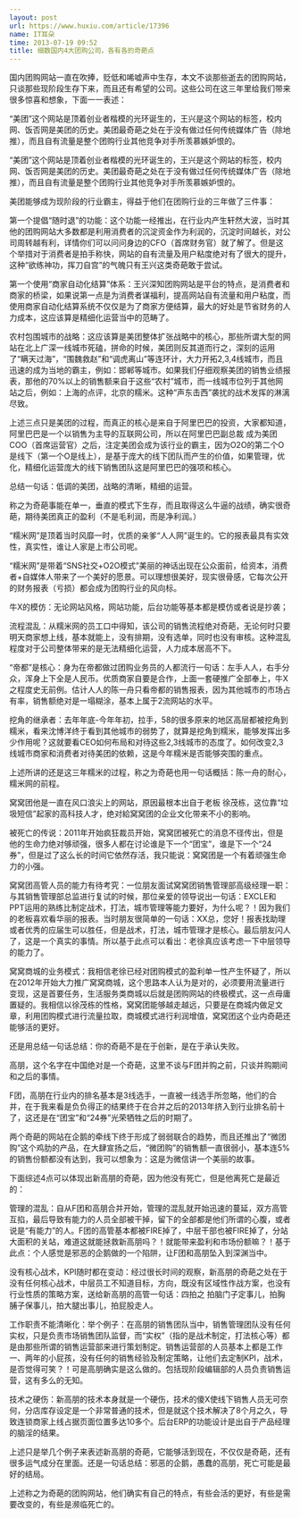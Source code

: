 ```yaml
---
layout: post
url: https://www.huxiu.com/article/17396
name: IT耳朵
time: 2013-07-19 09:52
title: 细数国内4大团购公司，各有各的奇葩点
---
```

国内团购网站一直在吹捧，贬低和唏嘘声中生存，本文不谈那些逝去的团购网站，只谈那些现阶段生存下来，而且还有希望的公司。这些公司在这三年里给我们带来很多惊喜和想象，下面一一表述：

“美团”这个网站是顶着创业者楷模的光环诞生的，王兴是这个网站的标签，校内网、饭否网是美团的历史。美团最奇葩之处在于没有做过任何传统媒体广告（除地推），而且自有流量是整个团购行业其他竞争对手所羡慕嫉妒恨的。

“美团”这个网站是顶着创业者楷模的光环诞生的，王兴是这个网站的标签，校内网、饭否网是美团的历史。美团最奇葩之处在于没有做过任何传统媒体广告（除地推），而且自有流量是整个团购行业其他竞争对手所羡慕嫉妒恨的。

美团能够成为现阶段的行业霸主，得益于他们在团购行业的三年做了三件事：

第一个提倡“随时退”的功能：这个功能一经推出，在行业内产生轩然大波，当时其他的团购网站大多数都是利用消费者的沉淀资金作为利润的，沉淀时间越长，对公司周转越有利，详情你们可以问问身边的CFO（首席财务官）就了解了。但是这个举措对于消费者是拍手称快，网站的自有流量及用户粘度绝对有了很大的提升，这种“欲练神功，挥刀自宫”的气魄只有王兴这类奇葩敢于尝试。

第一个使用“商家自动化结算”体系：王兴深知团购网站是平台的特点，是消费者和商家的桥梁，如果说第一点是为消费者谋福利，提高网站自有流量和用户粘度，而使用商家自动化结算系统不仅仅是为了商家方便结算，最大的好处是节省财务的人力成本，这应该算是精细化运营当中的范畴了。

农村包围城市的战略：这应该算是美团整体扩张战略中的核心，那些所谓大型的网站在北上广深一线城市死磕，拼命的时候，美团则反其道而行之，深刻的运用了“瞒天过海”，“围魏救赵”和“调虎离山”等连环计，大力开拓2,3,4线城市，而且迅速的成为当地的霸主，例如：邯郸等城市。如果我们仔细观察美团的销售业绩报表，那他的70%以上的销售额来自于这些“农村”城市，而一线城市位列于其他网站之后，例如：上海的点评，北京的糯米。这种“声东击西”袭扰的战术发挥的淋漓尽致。

上述三点只是美团的过程，而真正的核心是来自于阿里巴巴的投资，大家都知道，阿里巴巴是一个以销售为主导的互联网公司，所以在阿里巴巴副总裁 成为美团COO（首席运营官）之后，注定美团会成为该行业的霸主，因为O2O的第二个O是线下（第一个O是线上），是基于庞大的线下团队而产生的价值，如果管理，优化，精细化运营庞大的线下销售团队这是阿里巴巴的强项和核心。

总结一句话：低调的美团，战略的清晰，精细的运营。

称之为奇葩事能在单一，垂直的模式下生存，而且取得这么牛逼的战绩，确实很奇葩，期待美团真正的盈利（不是毛利润，而是净利润。）

“糯米网”是顶着当时风靡一时，优质的亲爹“人人网”诞生的。它的报表最具有实效性，真实性，谁让人家是上市公司呢。

“糯米网”是带着“SNS社交+O2O模式”美丽的神话出现在公众面前，给资本，消费者+自媒体人带来了一个美好的愿景。可以理想很美好，现实很骨感，它每次公开的财务报表（亏损）都会成为团购行业的风向标。

牛X的模仿：无论网站风格，网站功能，后台功能等基本都是模仿或者说是抄袭；

流程混乱：从糯米网的员工口中得知，该公司的销售流程绝对奇葩，无论何时只要明天商家想上线，基本就能上，没有排期，没有选单，同时也没有审核。这种混乱程度对于公司整体带来的是无法精细化运营，人力成本居高不下。

“帝都”是核心：身为在帝都做过团购业务员的人都流行一句话：左手人人，右手分众，浑身上下全是人民币。优质商家自要是合作，上面一套硬推广全部奉上，牛X之程度史无前例。估计人人的陈一舟只看帝都的销售报表，因为其他城市的市场占有率，销售额绝对是一塌糊涂，基本上属于2流网站的水平。

挖角的继承者：去年年底-今年年初，拉手，58的很多原来的地区高层都被挖角到糯米，看来沈博洋终于看到其他城市的弱势了，就算是挖角到糯米，能够发挥出多少作用呢？这就要看CEO如何布局和对待这些2,3线城市的态度了。如何改变2,3线城市商家和消费者对待美团的依赖，这是今年糯米是否能够突围的重点。

上述所讲的还是这三年糯米的过程，称之为奇葩也用一句话概括：陈一舟的耐心，糯米网的前程。

窝窝团他是一直在风口浪尖上的网站，原因最根本出自于老板 徐茂栋，这位靠“垃圾短信”起家的高科技人才，绝对給窝窝团的企业文化带来不小的影响。

被死亡的传说：2011年开始疯狂裁员开始，窝窝团被死亡的消息不径传出，但是他的生命力绝对够顽强，很多人都在讨论谁是下一个“团宝”，谁是下一个“24券”，但是过了这么长的时间它依然存活，我只能说：窝窝团是一个有着顽强生命力的小强。

窝窝团高管人员的能力有待考究：一位朋友面试窝窝团销售管理部高级经理一职：与其销售管理部总监进行复试的时候，那位亲爱的领导说出一句话：EXCLE和PPT运用的熟练比制定战术，打法，城市管理等能力要好，为什么呢？！因为我们的老板喜欢看华丽的报表。当时朋友很简单的一句话：XX总，您好！报表找助理或者优秀的应届生可以胜任，但是战术，打法，城市管理才是核心。最后朋友闪人了，这是一个真实的事情。所以基于此点可以看出：老徐真应该考虑一下中层领导的能力了。

窝窝商城的业务模式：我相信老徐已经对团购模式的盈利单一性产生怀疑了，所以在2012年开始大力推广窝窝商城，这个思路本人认为是对的，必须要用流量进行变现，这是首要任务，生活服务类商城以后就是团购网站的终极模式，这一点毋庸置疑的。我相信以徐茂栋的性格，窝窝团能够越走越远，只要是在商城内做足文章，利用团购模式进行流量拉取，商城模式进行利润增值，窝窝团这个业内奇葩还能够活的更好。

还是用总结一句话总结：你的奇葩不是在于创新，是在于承认失败。

高朋，这个名字在中国绝对是一个奇葩，这里不谈与F团并购之前，只谈并购期间和之后的事情。

F团，高朋在行业内的排名基本是3线选手，一直被一线选手所忽略，他们的合并，在于我来看是负负得正的结果终于在合并之后的2013年挤入到行业排名前十了，这还是在“团宝”和“24券”光荣牺牲之后的时期了。

两个奇葩的网站在企鹅的牵线下终于形成了弱弱联合的趋势，而且还推出了“微团购”这个鸡肋的产品，在大肆宣扬之后，“微团购”的销售额一直很弱小，基本连5%的销售份额都没有达到，我可以想象为：这是为微信讲一个美丽的故事。

下面综述4点可以体现出新高朋的奇葩，因为他没有死亡，但是他离死亡是最近的：

管理的混乱：自从F团和高朋合并开始，管理的混乱就开始迅速的蔓延，双方高管互掐，最后导致有能力的人员全部被干掉，留下的全部都是他们所谓的心腹，或者说是“有能力”的人。F团的高管基本都被FIRE掉了，中层干部也被FIRE掉了，分站大面积的关站，难道这就能拯救新高朋吗？！就能带来盈利和市场份额嘛？！基于此点：个人感觉是邪恶的企鹅做的一个陷阱，让F团和高朋坠入到深渊当中。

没有核心战术，KPI随时都在变动：经过很长时间的观察，新高朋的奇葩之处在于没有任何核心战术，中层员工不知道目标，方向，既没有区域性作战方案，也没有行业性质的策略方案，送给新高朋的高管一句话：四拍之 拍脑门子定事儿，拍胸脯子保事儿，拍大腿出事儿，拍屁股走人。

工作职责不能清晰化：举个例子：在高朋的销售团队当中，销售管理团队没有任何实权，只是负责市场销售团队监督，而“实权”（指的是战术制定，打法核心等）都是由那些所谓的销售运营部来进行策划制定。销售运营部的人员基本上都是工作一、两年的小屁孩，没有任何的销售经验及制定策略，让他们去定制KPI，战术，是否觉得可笑？！可是高朋确实是这么做的。包括现阶段编辑部的人员负责销售运营，这有多么的无知。

技术之硬伤：新高朋的技术本身就是一个硬伤，技术的傻X使线下销售人员无可奈何，分店库存设定是一个非常普通的技术，但是就这个技术解决了8个月之久，导致连锁商家上线占据页面位置多达10多个。后台ERP的功能设计是出自于产品经理的脑淫的结果。

上述只是举几个例子来表述新高朋的奇葩，它能够活到现在，不仅仅是奇葩，还有很多运气成分在里面。还是一句话总结：邪恶的企鹅，愚蠢的高朋，死亡可能是最好的结局。

上述称之为奇葩的团购网站，他们确实有自己的特点，有些会活的更好，有些是需要改变的，有些是濒临死亡的。

